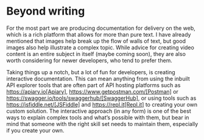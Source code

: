 # Beyond writing

For the most part we are producing documentation for delivery on the
web, which is a rich platform that allows for more than pure text. I
have already mentioned that images help break up the flow of walls of
text, but good images also help illustrate a complex topic. While advice
for creating video content is an entire subject in itself (maybe coming
soon), they are also worth considering for newer developers, who tend to
prefer them.

Taking things up a notch, but a lot of fun for developers, is creating
interactive documentation. This can mean anything from using the inbuilt
API explorer tools that are often part of API hosting platforms such as
https://apiary.io[Apiary], https://www.getpostman.com/[Postman] or
https://swagger.io/tools/swaggerhub/[SwaggerHub], or using tools such as
https://jsfiddle.net/[JSFiddle] and https://repl.it[Repl.it] to creating
your own custom solution. The interactive approach (in any form) is one
of the best ways to explain complex tools and what’s possible with them,
but bear in mind that someone with the right skill set needs to maintain
them, especially if you create your own.